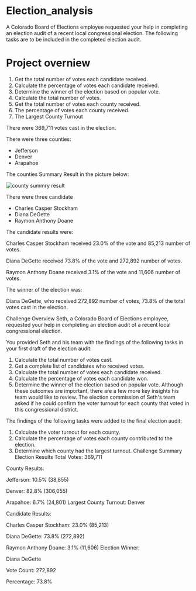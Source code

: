 # Election_analysis
A Colorado Board of Elections employee requested your help in completing an election audit of a recent local congressional election. The following tasks are to be included in the completed election audit.
# Project overniew
1. Get the total number of votes each candidate received. 
2. Calculate the percentage of votes each candidate received. 
3. Determine the winner of the election based on popular vote. 
4. Calculate the total number of votes. 
5. Get the total number of votes each county received. 
6. The percentage of votes each county received.
7. The Largest County Turnout

There were 369,711 votes cast in the election.

There were three counties:
* Jefferson
* Denver
* Arapahoe

 The counties Summary Result in the picture below:


![county summry result](https://user-images.githubusercontent.com/90945875/135687971-a954c963-2a83-48ca-9e5d-68dd68956c33.png)

There were three candidate
* Charles Casper Stockham
* Diana DeGette
* Raymon Anthony Doane

The candidate results were:

Charles Casper Stockham received 23.0% of the vote and 85,213 number of votes.

Diana DeGette received 73.8% of the vote and 272,892 number of votes.

Raymon Anthony Doane received 3.1% of the vote and 11,606 number of votes.

The winner of the election was:

Diana DeGette, who received 272,892 number of votes, 73.8% of the total votes cast in the election.

Challenge Overview
Seth, a Colorado Board of Elections employee, requested your help in completing an election audit of a recent local congressional election.

You provided Seth and his team with the findings of the following tasks in your first draft of the election audit:

1. Calculate the total number of votes cast. 
2. Get a complete list of candidates who received votes. 
3. Calculate the total number of votes each candidate received. 
4. Calculate the percentage of votes each candidate won. 
5. Determine the winner of the election based on popular vote.
Although these outcomes are important, there are a few more key insights his team would like to review. The election commission of Seth's team asked if he could confirm the voter turnout for each county that voted in this congressional district.

The findings of the following tasks were added to the final election audit:

1. Calculate the voter turnout for each county.
2. Calculate the percentage of votes each county contributed to the election.
3. Determine which county had the largest turnout.
Challenge Summary
Election Results
Total Votes: 369,711

County Results:

Jefferson: 10.5% (38,855)

Denver: 82.8% (306,055)

Arapahoe: 6.7% (24,801)
Largest County Turnout: Denver

Candidate Results:

Charles Casper Stockham: 23.0% (85,213)

Diana DeGette: 73.8% (272,892)

Raymon Anthony Doane: 3.1% (11,606)
Election Winner:

Diana DeGette

Vote Count: 272,892

Percentage: 73.8%
